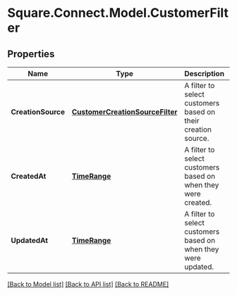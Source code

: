 # Square.Connect.Model.CustomerFilter
## Properties

Name | Type | Description | Notes
------------ | ------------- | ------------- | -------------
**CreationSource** | [**CustomerCreationSourceFilter**](CustomerCreationSourceFilter.md) | A filter to select customers based on their creation source. | [optional] 
**CreatedAt** | [**TimeRange**](TimeRange.md) | A filter to select customers based on when they were created. | [optional] 
**UpdatedAt** | [**TimeRange**](TimeRange.md) | A filter to select customers based on when they were updated. | [optional] 



[[Back to Model list]](../README.md#documentation-for-models) [[Back to API list]](../README.md#documentation-for-api-endpoints) [[Back to README]](../README.md)

